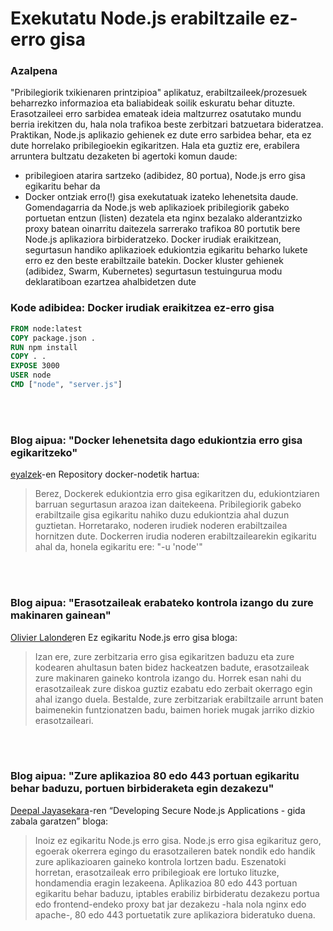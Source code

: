 # Exekutatu Node.js erabiltzaile ez-erro gisa

### Azalpena

"Pribilegiorik txikienaren printzipioa" aplikatuz, erabiltzaileek/prozesuek beharrezko informazioa eta baliabideak soilik eskuratu behar dituzte. Erasotzaileei erro sarbidea emateak ideia maltzurrez osatutako mundu berria irekitzen du, hala nola trafikoa beste zerbitzari batzuetara bideratzea. Praktikan, Node.js aplikazio gehienek ez dute erro sarbidea behar, eta ez dute horrelako pribilegioekin egikaritzen. Hala eta guztiz ere, erabilera arruntera bultzatu dezaketen bi agertoki komun daude:

- pribilegioen atarira sartzeko (adibidez, 80 portua), Node.js erro gisa egikaritu behar da
- Docker ontziak erro(!) gisa exekutatuak izateko lehenetsita daude. Gomendagarria da Node.js web aplikazioek pribilegiorik gabeko portuetan entzun (listen) dezatela eta nginx bezalako alderantzizko proxy batean oinarritu daitezela sarrerako trafikoa 80 portutik bere Node.js aplikaziora birbideratzeko. Docker irudiak eraikitzean, segurtasun handiko aplikazioek edukiontzia egikaritu beharko lukete erro ez den beste erabiltzaile batekin. Docker kluster gehienek (adibidez, Swarm, Kubernetes) segurtasun testuingurua modu deklaratiboan ezartzea ahalbidetzen dute

### Kode adibidea: Docker irudiak eraikitzea ez-erro gisa

```dockerfile
FROM node:latest
COPY package.json .
RUN npm install
COPY . .
EXPOSE 3000
USER node
CMD ["node", "server.js"]
```

<br/><br/>

### Blog aipua: "Docker lehenetsita dago edukiontzia erro gisa egikaritzeko"

[eyalzek](https://github.com/nodejs/docker-node/blob/master/docs/BestPractices.md#non-root-user)-en Repository docker-nodetik hartua:

> Berez, Dockerek edukiontzia erro gisa egikaritzen du, edukiontziaren barruan segurtasun arazoa izan daitekeena. Pribilegiorik gabeko erabiltzaile gisa egikaritu nahiko duzu edukiontzia ahal duzun guztietan. Horretarako, noderen irudiek noderen erabiltzailea hornitzen dute. Dockerren irudia noderen erabiltzailearekin egikaritu ahal da, honela egikaritu ere: "-u 'node'"

<br/><br/>

### Blog aipua: "Erasotzaileak erabateko kontrola izango du zure makinaren gainean"

[Olivier Lalonde](http://syskall.com/dont-run-node-dot-js-as-root/)ren Ez egikaritu Node.js erro gisa bloga:

> Izan ere, zure zerbitzaria erro gisa egikaritzen baduzu eta zure kodearen ahultasun baten bidez hackeatzen badute, erasotzaileak zure makinaren gaineko kontrola izango du. Horrek esan nahi du erasotzaileak zure diskoa guztiz ezabatu edo zerbait okerrago egin ahal izango duela. Bestalde, zure zerbitzariak erabiltzaile arrunt baten baimenekin funtzionatzen badu, baimen horiek mugak jarriko dizkio erasotzaileari.

<br/><br/>

### Blog aipua: "Zure aplikazioa 80 edo 443 portuan egikaritu behar baduzu, portuen birbideraketa egin dezakezu"

[Deepal Jayasekara](https://jsblog.insiderattack.net/developing-secure-node-js-applications-a-broad-guide-286afdec69ce)-ren “Developing Secure Node.js Applications - gida zabala garatzen” bloga:

> Inoiz ez egikaritu Node.js erro gisa. Node.js erro gisa egikarituz gero, egoerak okerrera egingo du erasotzaileren batek nondik edo handik zure aplikazioaren gaineko kontrola lortzen badu. Eszenatoki horretan, erasotzaileak erro pribilegioak ere lortuko lituzke, hondamendia eragin lezakeena. Aplikazioa 80 edo 443 portuan egikaritu behar baduzu, iptables erabiliz birbideratu dezakezu portua edo frontend-endeko proxy bat jar dezakezu -hala nola nginx edo apache-, 80 edo 443 portuetatik zure aplikaziora bideratuko duena.
